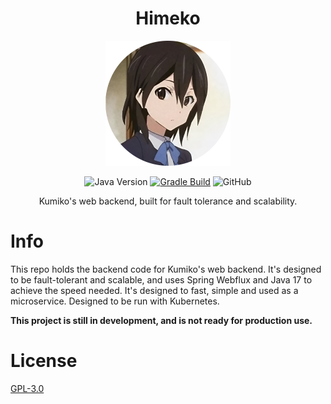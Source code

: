 <div align="center">

# Himeko

![Himeko](./assets/logos/himeko-rounded-200.png)

![Java Version](https://img.shields.io/badge/Java-17-blue?logo=openjdk&logoColor=white) [![Gradle Build](https://github.com/No767/Himeko/actions/workflows/gradle.yml/badge.svg)](https://github.com/No767/Himeko/actions/workflows/gradle.yml) ![GitHub](https://img.shields.io/github/license/No767/Himeko?label=License&logo=github)

Kumiko's web backend, built for fault tolerance and scalability.

<div align="left">

# Info
This repo holds the backend code for Kumiko's web backend. It's designed to be fault-tolerant and scalable, and uses Spring Webflux and Java 17 to achieve the speed needed. It's designed to fast, simple and used as a microservice. Designed to be run with Kubernetes.

**This project is still in development, and is not ready for production use.**

# License

[GPL-3.0](./LICENSE)